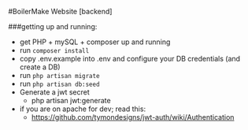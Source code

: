 #BoilerMake Website [backend]


###getting up and running:
* get PHP + mySQL + composer up and running
* run `composer install`
* copy .env.example into .env and configure your DB credentials (and create a DB)
* run `php artisan migrate`
* run `php artisan db:seed`
* Generate a jwt secret
  * php artisan jwt:generate
* if you are on apache for dev; read this: 
	* https://github.com/tymondesigns/jwt-auth/wiki/Authentication 